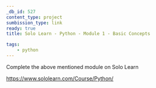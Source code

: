```yaml
---
_db_id: 527
content_type: project
sumbission_type: link
ready: true
title: Solo Learn - Python - Module 1 - Basic Concepts

tags:
    - python
---
```


Complete the above mentioned module on Solo Learn

https://www.sololearn.com/Course/Python/
